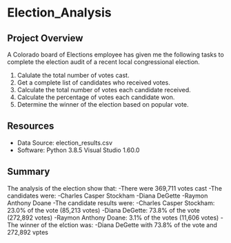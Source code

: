 # Election_Analysis


## Project Overview
A Colorado board of Elections employee has given me the following tasks to complete the election audit of a recent local congressional election.

1. Calulate the total number of votes cast.
2. Get a complete list of candidates who received votes.
3. Calculate the total number of votes each candidate received.
4. Calculate the percentage of votes each candidate won.
5. Determine the winner of the election based on popular vote.

## Resources 
- Data Source: election_results.csv
- Software: Python 3.8.5 Visual Studio 1.60.0

## Summary 
The analysis of the election show that:
-There were 369,711 votes cast
-The candidates were:
    -Charles Casper Stockham
    -Diana DeGette
    -Raymon Anthony Doane
-The candidate results were:
    -Charles Casper Stockham: 23.0%  of the vote (85,213 votes)
    -Diana DeGette: 73.8% of the vote (272,892 votes)
    -Raymon Anthony Doane: 3.1% of the votes (11,606 votes)
-The winner of the elction was:
    -Diana DeGette with 73.8% of the vote and 272,892 vptes
  
